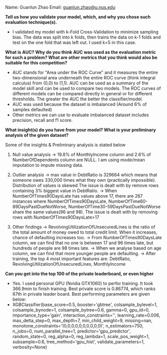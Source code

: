 Name: Guanlun Zhao
Email: guanlun.zhao@u.nus.edu

**Tell us how you validate your model, which, and why you chose such evaluation technique(s).**

- I validated my model with k-Fold Cross-Validation to minimize sampling bias. The data was split into k folds, then trains the data on k-1 folds and test on the one fold that was left out. I used k=5 in this case. 

**What is AUC? Why do you think AUC was used as the evaluation metric for such a problem? What are other metrics that you think would also be suitable for this competition?**
- AUC stands for "Area under the ROC Curve" and it measures the entire two-dimensional area underneath the entire ROC curve (think integral calculus) from (0,0) to (1,1). AUC can be used as a summary of the model skill and can be used to compare two models. The ROC curves of different models can be compared directly in general or for different thresholds. The greater the AUC the better the classifier/model.
- AUC was used because the dataset is imbalanced (Around 6% of samples defaulted)
- Other metrics we can use to evaluate imbalanced dataset includes precision, recall and f1 score.

**What insight(s) do you have from your model? What is your preliminary analysis of the given dataset?**

Some of the insights & Preliminary analysis is stated below
1. Null value analysis
-> 19.8% of MonthlyIncome column and 2.6% of NumberOfDependents column are NULL. I am using mode/mean imputation to impute missing data.

2. Outlier analysis
-> max value in DebtRatio is 329664 which means that someone owes 330,000 times what they own (practically impossible). Distribution of values is skewed The issue is dealt with by remove rows containing 3% biggest value in DebtRatio.
-> When NumberOfTimes90DaysLate has values above 17, there are 267 instances where NumberOfTimes90DaysLate, NumberOfTime60-89DaysPastDueNotWorse, NumberOfTime30-59DaysPastDueNotWorse share the same values(96 and 98). The issue is dealt with by removing rows with NumberOfTimes90DaysLate>17

3. Other findings
-> RevolvingUtilizationOfUnsecuredLines is the ratio of the total amount of money owed to total credit limit. When it increases, chance of defaulting increases too.
-> From NumberOfTimes90DaysLate column, we can find that no one is between 17 and 96 times late, but hundreds of people are 98 times late.
-> When we analyse based on age column, we can find that more younger people are defaulting.
-> After training, the top 4 most important features are: DebtRatio, RevolvingUtilizationOfUnsecuredLines, MonthlyIncome

**Can you get into the top 100 of the private leaderboard, or even higher**
- Yes. I used personal GPU (Nvidia GTX1060) to perfor training. It took 366.9min to finish training. Best private score is 0.86774, which ranks 67th in private leader board.
Best performing parameters are given below:
- XGBClassifier(base_score=0.5, booster='gbtree', colsample_bylevel=1,
              colsample_bynode=1, colsample_bytree=0.6, gamma=0, gpu_id=0,
              importance_type='gain', interaction_constraints='',
              learning_rate=0.006, max_delta_step=0, max_depth=7,
              min_child_weight=9, missing=nan,
              monotone_constraints='(0,0,0,0,0,0,0,0,0,0)', n_estimators=750,
              n_jobs=0, num_parallel_tree=1, predictor='gpu_predictor',
              random_state=0, reg_alpha=0, reg_lambda=1, scale_pos_weight=1,
              subsample=0.6, tree_method='gpu_hist', validate_parameters=1,
              verbosity=None)
